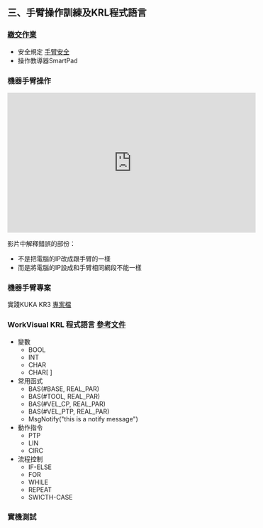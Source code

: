 ## 三、手臂操作訓練及KRL程式語言
### [繳交作業](https://drive.google.com/drive/folders/1Y3z2fzKdRJWUsqoRW0wzBV0vf2mGEnmF?fbclid=IwAR172PehbkoKq6Lboyup1Wp-YAIbEKpJTQUJWJMZ9zZYzy_iTaDapXleThA)

- 安全規定    [手臂安全](http://www.wtech.com.tw/public/download/manual/%E6%A9%9F%E6%A2%B0%E6%89%8B%E8%87%82%E5%AE%89%E5%85%A8%E6%AA%A2%E6%9F%A5%E8%A1%A8.pdf)
- 操作教導器SmartPad

### 機器手臂操作
<iframe width="560" height="315" src="https://www.youtube.com/embed/3UZCKB1lnW4" frameborder="0" allow="accelerometer; autoplay; encrypted-media; gyroscope; picture-in-picture" allowfullscreen></iframe>

影片中解釋錯誤的部份： 
- 不是把電腦的IP改成跟手臂的一樣
- 而是將電腦的IP設成和手臂相同網段不能一樣

### 機器手臂專案
實踐KUKA KR3 [專案檔](https://github.com/yazelin/usc2019-RobotSim/raw/master/src/USCITC.wvs)

### WorkVisual KRL 程式語言 [參考文件](http://www.wtech.com.tw/public/download/manual/kuka/krc4/KUKA%20KRL-Syntax%208.x.pdf)
- 變數
  - BOOL
  - INT
  - CHAR
  - CHAR[  ]
- 常用函式
  - BAS(#BASE, REAL_PAR)  
  - BAS(#TOOL, REAL_PAR)
  - BAS(#VEL_CP, REAL_PAR)
  - BAS(#VEL_PTP, REAL_PAR)
  - MsgNotify("this is a notify message")
- 動作指令
  - PTP
  - LIN
  - CIRC
- 流程控制
  - IF-ELSE
  - FOR
  - WHILE
  - REPEAT
  - SWICTH-CASE

### 實機測試


<!--stackedit_data:
eyJoaXN0b3J5IjpbMjI3Njk5OTcwLC0xMDA2MjQzODcsMTMxNT
QyNzM2NiwtMTYwMzY2Mzc3MSwtMjEwODY2NzM2NywxODQ3Nzgw
MDE3LDE4Mjc1MDk3MzYsMTQ3OTg4MzIwNl19
-->
